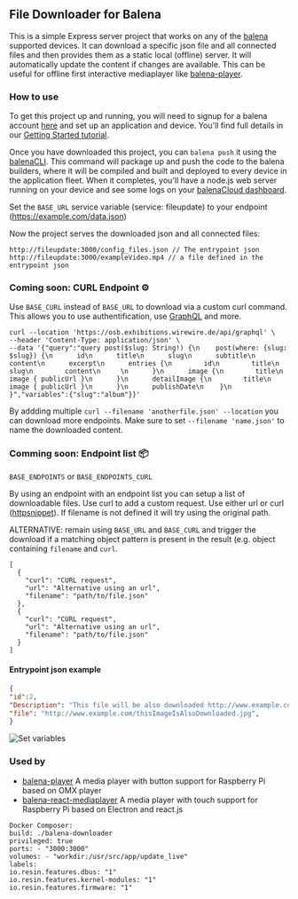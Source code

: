 ## File Downloader for Balena

This is a simple Express server project that works on any of the [balena][balena-link] supported devices. It can download a specific json file and all connected files and then provides them as a static local (offline) server. It will automatically update the content if changes are available. This can be useful for offline first interactive mediaplayer like [balena-player](https://github.com/wirewirewirewire/balena-player).

### How to use
To get this project up and running, you will need to signup for a balena account [here][signup-page] and set up an application and device. You'll find full details in our [Getting Started tutorial][gettingstarted-link].

Once you have downloaded this project, you can `balena push` it using the [balenaCLI][balena-cli]. This command will package up and push the code to the balena builders, where it will be compiled and built and deployed to every device in the application fleet. When it completes, you'll have a node.js web server running on your device and see some logs on your [balenaCloud dashboard][balena-dashboard].

Set the `BASE_URL` service variable (service: fileupdate) to your endpoint (https://example.com/data.json)

Now the project serves the downloaded json and all connected files:
```
http://fileupdate:3000/config_files.json // The entrypoint json
http://fileupdate:3000/exampleVideo.mp4 // a file defined in the entrypoint json
```

### Coming soon: CURL Endpoint ⚙️

Use `BASE_CURL` instead of `BASE_URL` to download via a custom curl command. This allows you to use authentification, use [GraphQL](https://graphql.org) and more.

```
curl --location 'https://osb.exhibitions.wirewire.de/api/graphql' \
--header 'Content-Type: application/json' \
--data '{"query":"query post($slug: String!) {\n    post(where: {slug: $slug}) {\n      id\n      title\n      slug\n      subtitle\n      content\n      excerpt\n      entries {\n        id\n        title\n        slug\n        content\n     \n      }\n      image {\n        title\n        image { publicUrl }\n      }\n      detailImage {\n        title\n        image { publicUrl }\n      }\n      publishDate\n    }\n  }","variables":{"slug":"album"}}'
```

By addding multiple `curl --filename 'anotherfile.json' --location` you can download more endpoints. Make sure to set `--filename 'name.json'` to name the downloaded content.

### Comming soon: Endpoint list 📦

`BASE_ENDPOINTS` or `BASE_ENDPOINTS_CURL`

By using an endpoint with an endpoint list you can setup a list of downloadable files. Use curl to add a custom request. Use either url or curl ([httpsnippet](https://www.npmjs.com/package/httpsnippet)). If filename is not defined it will try using the original path.

ALTERNATIVE: remain using `BASE_URL` and `BASE_CURL` and trigger the download if a matching object pattern is present in the result (e.g. object containing `filename` and `curl`.

```
[
  {
    "curl": "CURL request",
    "url": "Alternative using an url",
    "filename": "path/to/file.json"
  },
  {
    "curl": "CURL request",
    "url": "Alternative using an url",
    "filename": "path/to/file.json"
  }
]
```

#### Entrypoint json example

```json
{
"id":2,
"Description": "This file will be also downloaded http://www.example.com/mediaFile.mp4",
"file": "http://www.example.com/thisImageIsAlsoDownloaded.jpg",
}
```

![Set variables](https://user-images.githubusercontent.com/3281586/104630113-acdc4080-569a-11eb-9c3e-a83d39c0f88d.png)

### Used by

- [balena-player](https://github.com/wirewirewirewire/balena-player) A media player with button support for Raspberry Pi based on OMX player
- [balena-react-mediaplayer](https://github.com/wirewirewirewire/balena-react-mediaplayer) A media player with touch support for Raspberry Pi based on Electron and react.js

[balena-link]: https://balena.io/
[signup-page]: https://dashboard.balena-cloud.com/signup
[gettingstarted-link]: http://balena.io/docs/learn/getting-started/
[balena-cli]: https://www.balena.io/docs/reference/cli/
[balena-dashboard]: https://dashboard.balena-cloud.com/

```
Docker Composer:
build: ./balena-downloader
privileged: true
ports: - "3000:3000"
volumes: - "workdir:/usr/src/app/update_live"
labels:
io.resin.features.dbus: "1"
io.resin.features.kernel-modules: "1"
io.resin.features.firmware: "1"
```
